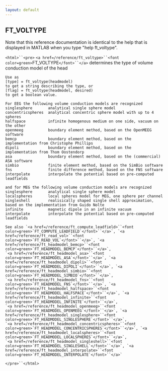 ```yaml
---
layout: default
---
```


##  FT_VOLTYPE

Note that this reference documentation is identical to the help that is displayed in MATLAB when you type "help ft_voltype".

`<html>``<pre>`
    `<a href=/reference/ft_voltype>``<font color=green>`FT_VOLTYPE`</font>``</a>` determines the type of volume conduction model of the head
 
    Use as
    [type] = ft_voltype(headmodel)
    to get a string describing the type, or
    [flag] = ft_voltype(headmodel, desired)
    to get a boolean value.
 
    For EEG the following volume conduction models are recognized
    singlesphere       analytical single sphere model
    concentricspheres  analytical concentric sphere model with up to 4 spheres
    halfspace          infinite homogenous medium on one side, vacuum on the other
    openmeeg           boundary element method, based on the OpenMEEG software
    bemcp              boundary element method, based on the implementation from Christophe Phillips
    dipoli             boundary element method, based on the implementation from Thom Oostendorp
    asa                boundary element method, based on the (commercial) ASA software
    simbio             finite element method, based on the SimBio software
    fns                finite difference method, based on the FNS software
    interpolate        interpolate the potential based on pre-computed leadfields
 
    and for MEG the following volume conduction models are recognized
    singlesphere       analytical single sphere model
    localspheres       local spheres model for MEG, one sphere per channel
    singleshell        realisically shaped single shell approximation, based on the implementation from Guido Nolte
    infinite           magnetic dipole in an infinite vacuum
    interpolate        interpolate the potential based on pre-computed leadfields
 
    See also `<a href=/reference/ft_compute_leadfield>``<font color=green>`FT_COMPUTE_LEADFIELD`</font>``</a>`, `<a href=/reference/ft_read_vol>``<font color=green>`FT_READ_VOL`</font>``</a>`, `<a href=/reference/ft_headmodel_bemcp>``<font color=green>`FT_HEADMODEL_BEMCP`</font>``</a>`,
    `<a href=/reference/ft_headmodel_asa>``<font color=green>`FT_HEADMODEL_ASA`</font>``</a>`, `<a href=/reference/ft_headmodel_dipoli>``<font color=green>`FT_HEADMODEL_DIPOLI`</font>``</a>`, `<a href=/reference/ft_headmodel_simbio>``<font color=green>`FT_HEADMODEL_SIMBIO`</font>``</a>`,
    `<a href=/reference/ft_headmodel_fns>``<font color=green>`FT_HEADMODEL_FNS`</font>``</a>`, `<a href=/reference/ft_headmodel_halfspace>``<font color=green>`FT_HEADMODEL_HALFSPACE`</font>``</a>`, `<a href=/reference/ft_headmodel_infinite>``<font color=green>`FT_HEADMODEL_INFINITE`</font>``</a>`,
    `<a href=/reference/ft_headmodel_openmeeg>``<font color=green>`FT_HEADMODEL_OPENMEEG`</font>``</a>`, `<a href=/reference/ft_headmodel_singlesphere>``<font color=green>`FT_HEADMODEL_SINGLESPHERE`</font>``</a>`,
    `<a href=/reference/ft_headmodel_concentricspheres>``<font color=green>`FT_HEADMODEL_CONCENTRICSPHERES`</font>``</a>`, `<a href=/reference/ft_headmodel_localspheres>``<font color=green>`FT_HEADMODEL_LOCALSPHERES`</font>``</a>`,
    `<a href=/reference/ft_headmodel_singleshell>``<font color=green>`FT_HEADMODEL_SINGLESHELL`</font>``</a>`, `<a href=/reference/ft_headmodel_interpolate>``<font color=green>`FT_HEADMODEL_INTERPOLATE`</font>``</a>`
`</pre>``</html>`

